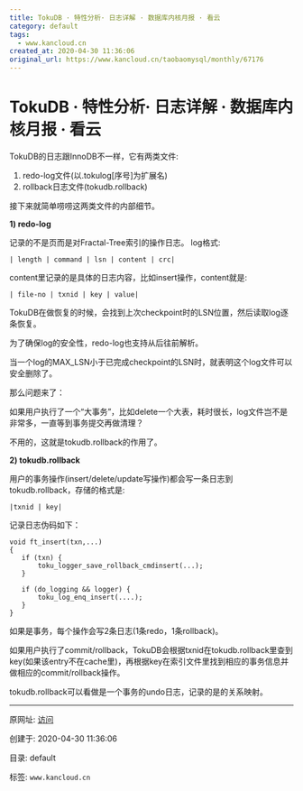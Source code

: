 ```yaml
---
title: TokuDB · 特性分析· 日志详解 · 数据库内核月报 · 看云
category: default
tags: 
  - www.kancloud.cn
created_at: 2020-04-30 11:36:06
original_url: https://www.kancloud.cn/taobaomysql/monthly/67176
---
```



# TokuDB · 特性分析· 日志详解 · 数据库内核月报 · 看云

TokuDB的日志跟InnoDB不一样，它有两类文件:

1.  redo-log文件(以.tokulog\[序号\]为扩展名)
2.  rollback日志文件(tokudb.rollback)

接下来就简单唠唠这两类文件的内部细节。

**1) redo-log**

记录的不是页而是对Fractal-Tree索引的操作日志。 log格式:

```plain
| length | command | lsn | content | crc|
```

content里记录的是具体的日志内容，比如insert操作，content就是:

```plain
| file-no | txnid | key | value|
```

TokuDB在做恢复的时候，会找到上次checkpoint时的LSN位置，然后读取log逐条恢复。

为了确保log的安全性，redo-log也支持从后往前解析。

当一个log的MAX_LSN小于已完成checkpoint的LSN时，就表明这个log文件可以安全删除了。

那么问题来了：

如果用户执行了一个“大事务”，比如delete一个大表，耗时很长，log文件岂不是非常多，一直等到事务提交再做清理？

不用的，这就是tokudb.rollback的作用了。

**2) tokudb.rollback**

用户的事务操作(insert/delete/update写操作)都会写一条日志到tokudb.rollback，存储的格式是:

```plain
|txnid | key|
```

记录日志伪码如下：

```plain
void ft_insert(txn,...)
{
   if (txn) {
       toku_logger_save_rollback_cmdinsert(...);
   }

   if (do_logging && logger) {
       toku_log_enq_insert(....);
   }
}
```

如果是事务，每个操作会写2条日志(1条redo，1条rollback)。

如果用户执行了commit/rollback，TokuDB会根据txnid在tokudb.rollback里查到key(如果该entry不在cache里)，再根据key在索引文件里找到相应的事务信息并做相应的commit/rollback操作。

tokudb.rollback可以看做是一个事务的undo日志，记录的是的关系映射。

---------------------------------------------------


原网址: [访问](https://www.kancloud.cn/taobaomysql/monthly/67176)

创建于: 2020-04-30 11:36:06

目录: default

标签: `www.kancloud.cn`

